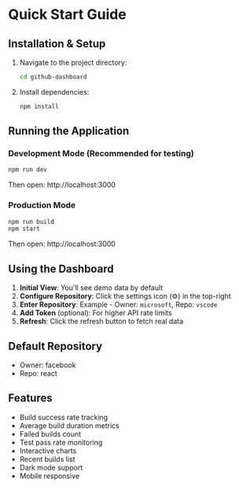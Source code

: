 # Quick Start Guide

## Installation & Setup

1. Navigate to the project directory:
   ```bash
   cd github-dashboard
   ```

2. Install dependencies:
   ```bash
   npm install
   ```

## Running the Application

### Development Mode (Recommended for testing)
```bash
npm run dev
```
Then open: http://localhost:3000

### Production Mode
```bash
npm run build
npm start
```
Then open: http://localhost:3000

## Using the Dashboard

1. **Initial View**: You'll see demo data by default
2. **Configure Repository**: Click the settings icon (⚙️) in the top-right
3. **Enter Repository**: Example - Owner: `microsoft`, Repo: `vscode`
4. **Add Token** (optional): For higher API rate limits
5. **Refresh**: Click the refresh button to fetch real data

## Default Repository
- Owner: facebook
- Repo: react

## Features
- Build success rate tracking
- Average build duration metrics
- Failed builds count
- Test pass rate monitoring
- Interactive charts
- Recent builds list
- Dark mode support
- Mobile responsive